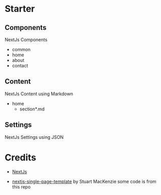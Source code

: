 # Starter

## Components
NextJs Components

- common
- home
- about
- contact
  

## Content
NextJs Content using Markdown

- home
   * section*.md

## Settings
NextJs Settings using JSON


# Credits
- [NextJs](https://nextjs.org/)
  
- [nextjs-single-page-template](nextjs-single-page-template) by Stuart MacKenzie
  some code is from this repo